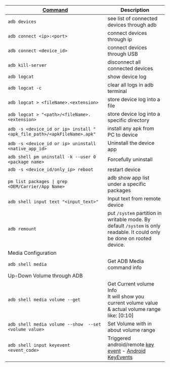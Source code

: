 <!-- # ADB related commands -->

[Command](https://docs.microsoft.com/en-us/windows-server/administration/windows-commands/windows-commands) | Description
------- | --------
`adb devices` | see list of connected devices through adb
`adb connect <ip>:<port>` | connect devices through ip
`adb connect <device_id>` | connect devices through USB
`adb kill-server`| disconnect all connected devices
`adb logcat` | show device log
`adb logcat -c` | clear all logs in adb terminal
`adb logcat > <fileName>.<extension>` | store device log into a file
`adb logcat > "<path>/<fileName>.<extension>` | store device log into a specific directory
`adb -s <device_id or ip> install "<apk_file_path>/<apkFileName>.apk"` | install any apk from PC to device
`adb -s <device_id or ip> uninstall <native_app_id>` | Uninstall the device app
`adb shell pm uninstall -k --user 0 <package name>` | Forcefully uninstall
`adb -s <device_id/only_ip> reboot` | restart device
`pm list packages \| grep <OEM/Carrier/App Name>` | adb show app list under a specific packages
`adb shell input text "<input_text>"` | Input text from remote device
`adb remount`| put `/system` partition in writable mode. By default `/system` is only readable. It could only be done on rooted device.
Media Configuration |
`adb shell media` | Get ADB Media command info
Up-Down Volume through ADB |
`adb shell media volume --get`| Get Current volume Info<br>It will show you current volume value & actual volume range like: [0:10]
`adb shell media volume --show  --set <volume value>`| Set Volume with in about volume range
`adb shell input keyevent <event_code>` | Triggered android/remote [key event](./data/rawData/keyevents.json) - [Android KeyEvents](https://developer.android.com/reference/android/view/KeyEvent)



<!-- https://gist.github.com/Pulimet/5013acf2cd5b28e55036c82c91bd56d8 -->
